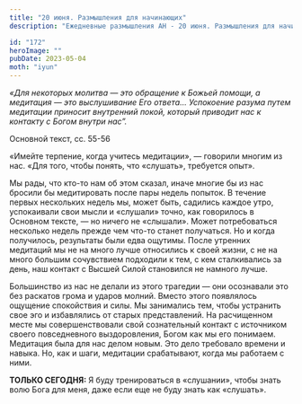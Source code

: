 ```yaml
---
title: "20 июня. Размышления для начинающих"
description: "Ежедневные размышления АН - 20 июня. Размышления для начинающих"

id: "172"
heroImage: ""
pubDate: 2023-05-04
moth: "iyun"
---
```


_«Для некоторых молитва — это обращение к Божьей помощи, а медитация — это
выслушивание Его ответа… Успокоение разума путем медитации приносит внутренний
покой, который приводит нас к контакту с Богом внутри нас”._

Основной текст, сс. 55-56

«Имейте терпение, когда учитесь медитации», — говорили многим из нас. «Для
того, чтобы понять, что «слушать», требуется опыт».

Мы рады, что кто-то нам об этом сказал, иначе многие бы из нас бросили бы
медитировать после пары недель попыток. В течение первых нескольких недель мы,
может быть, садились каждое утро, успокаивали свои мысли и «слушали» точно,
как говорилось в Основном тексте, — но ничего не «слышали». Может
потребоваться несколько недель прежде чем что-то станет получаться. Но и когда
получилось, результаты были едва ощутимы. После утренних медитаций мы не на
много лучше относились к своей жизни, с не на много большим сочувствием
подходили к тем, с кем сталкивались за день, наш контакт с Высшей Силой
становился не намного лучше.

Большинство из нас не делали из этого трагедии — они осознавали это без
раскатов грома и ударов молний. Вместо этого появлялось ощущение спокойствия и
силы. Мы занимались тем, чтобы устранить свое эго и избавлялись от старых
представлений. На расчищенном месте мы совершенствовали свой сознательный
контакт с источником своего повседневного выздоровления, Богом как мы его
понимаем. Медитация была для нас делом новым. Это дело требовало времени и
навыка. Но, как и шаги, медитации срабатывают, когда мы работаем с ними.

**ТОЛЬКО СЕГОДНЯ:** Я буду тренироваться в «слушании», чтобы знать волю Бога
для меня, даже если еще не буду знать как «слушать».
